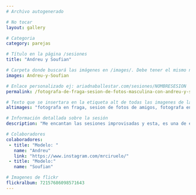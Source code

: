 ```yaml
---
# Archivo autogenerado

# No tocar
layout: gallery

# Categoria
category: parejas

# Título en la página /sesiones
title: "Andreu y Soufian"

# Carpeta donde buscará las imágenes en /images/. Debe tener el mismo nombre y sin espacios
images: Andreu-y-Soufian

# Enlace personalizado ej: ariadnaballestar.com/sesiones/NOMBRESESION
permalink: /fotografa-de-fraga-sesion-de-fotos-masculina-con-andreu-y-soufian

# Texto que se insertara en la etiqueta alt de todas las imagenes de la sesión
altimages: "fotografa en fraga, sesion de fotos de amigos, fotografa en barcelona, fotografía en el campo, fotografia exterior, fotografia natural, fotografia sin flashes"

# Información detallada sobre la sesión
description: "Me encantan las sesiones improvisadas y esta, es una de ellas. Ambos son amigos de toda la vida. Soufian vive en Fraga, el pueblo en el que veranea Andreu y el mismo pueblo del que soy yo. Quedamos una tarde y decidí llevar la cámara de fotos. Les avisé con apenas unas horas de antelación. Fuimos improvisando por los lugares que teníamos alrededor y Soufián, decidió traer su bajo, lo que le dio un toque diferente a la sesión, ¿no os parece?"

# Colaboradores
colaboradores:
 - title: "Modelo: "
   name: "Andreu"
   link: "https://www.instagram.com/mrciruelo/"
 - title: "Modelo:"
   name: "Soufian"

# Imagenes de flickr
flickralbum: 72157686098571643
---
```

